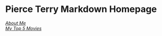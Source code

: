 # Pierce Terry Markdown Homepage
[<em>About Me </em>](AboutMe.md)\
[<em>My Top 5 Movies </em>](List.md)
